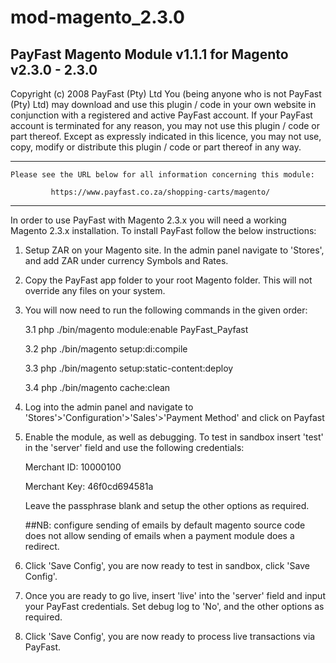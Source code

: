 # mod-magento_2.3.0

PayFast Magento Module v1.1.1 for Magento v2.3.0 - 2.3.0
-----------------------------------------------------------------------------
Copyright (c) 2008 PayFast (Pty) Ltd
You (being anyone who is not PayFast (Pty) Ltd) may download and use this plugin / code in your own website in conjunction with a registered and active PayFast account. If your PayFast account is terminated for any reason, you may not use this plugin / code or part thereof.
Except as expressly indicated in this licence, you may not use, copy, modify or distribute this plugin / code or part thereof in any way.

******************************************************************************
                                                                            
    Please see the URL below for all information concerning this module:

             https://www.payfast.co.za/shopping-carts/magento/
******************************************************************************

In order to use PayFast with Magento 2.3.x you will need a working Magento 2.3.x installation. To install PayFast follow the below instructions:

1. Setup ZAR on your Magento site.
    In the admin panel navigate to 'Stores', and add ZAR under currency Symbols and Rates.
2. Copy the PayFast app folder to your root Magento folder.
    This will not override any files on your system.
3. You will now need to run the following commands in the given order:

    3.1 php ./bin/magento module:enable PayFast_Payfast
    
    3.2 php ./bin/magento setup:di:compile  
    
    3.3 php ./bin/magento setup:static-content:deploy 
    
    3.4 php ./bin/magento cache:clean
    
4. Log into the admin panel and navigate to 'Stores'>'Configuration'>'Sales'>'Payment Method' and click on Payfast
5. Enable the module, as well as debugging. To test in sandbox insert 'test' in the 'server' field and use the following credentials:

    Merchant ID: 10000100
    
    Merchant Key: 46f0cd694581a
    
    Leave the passphrase blank and setup the other options as required.
        
   ##NB: configure sending of emails by default magento source code does not allow sending of emails when a payment module does a redirect.
   
6. Click 'Save Config', you are now ready to test in sandbox, click 'Save Config'.

7. Once you are ready to go live, insert 'live' into the 'server' field and input your PayFast credentials. Set debug log to 'No', and the other options as required.
8. Click 'Save Config', you are now ready to process live transactions via PayFast.

